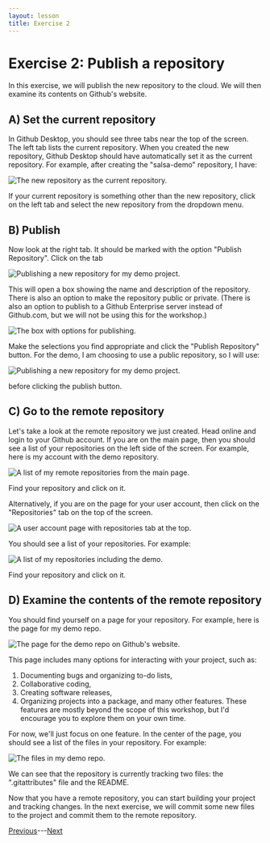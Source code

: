 ```yaml
---
layout: lesson
title: Exercise 2
---
```


# Exercise 2: Publish a repository

In this exercise, we will publish the new repository to the cloud. We will then examine its contents on Github's website.

## A) Set the current repository

In Github Desktop, you should see three tabs near the top of the screen. The left tab lists the current repository. When you created the new repository, Github Desktop should have automatically set it as the current repository. For example, after creating the "salsa-demo" repository, I have:

<img src="..\assets\images\left-tab.png" alt="The new repository as the current repository." style="max-width:700px;display:block">

If your current repository is something other than the new repository, click on the left tab and select the new repository from the dropdown menu.

## B) Publish

Now look at the right tab. It should be marked with the option "Publish Repository". Click on the tab

<img src="..\assets\images\right-tab.png" alt="Publishing a new repository for my demo project." style="max-width:700px;display:block">

This will open a box showing the name and description of the repository. There is also an option to make the repository public or private. (There is also an option to publish to a Github Enterprise server instead of Github.com, but we will not be using this for the workshop.)

<img src="..\assets\images\publish.png" alt="The box with options for publishing." style="max-width:448px;display:block">

Make the selections you find appropriate and click the "Publish Repository" button. For the demo, I am choosing to use a public repository, so I will use:

<img src="..\assets\images\demo-publish.png" alt="Publishing a new repository for my demo project." style="max-width:448px;display:block">

before clicking the publish button.

## C) Go to the remote repository

Let's take a look at the remote repository we just created. Head online and login to your Github account. If you are on the main page, then you should see a list of your repositories on the left side of the screen. For example, here is my account with the demo repository.

<img src="..\assets\images\main-page.png" alt="A list of my remote repositories from the main page." style="max-width:700px;display:block">

Find your repository and click on it.

Alternatively, if you are on the page for your user account, then click on the "Repositories" tab on the top of the screen.

<img src="..\assets\images\user-page.png" alt="A user account page with repositories tab at the top." style="max-width:700px;display:block">

You should see a list of your repositories. For example:

<img src="..\assets\images\user-repos.png" alt="A list of my repositories including the demo." style="max-width:700px;display:block">

Find your repository and click on it.

## D) Examine the contents of the remote repository

You should find yourself on a page for your repository. For example, here is the page for my demo repo.

<img src="..\assets\images\demo-repo.png" alt="The page for the demo repo on Github's website." style="max-width:700px;display:block">

This page includes many options for interacting with your project, such as:
1. Documenting bugs and organizing to-do lists,
2. Collaborative coding,
3. Creating software releases,
4. Organizing projects into a package,
and many other features. These features are mostly beyond the scope of this workshop, but I'd encourage you to explore them on your own time.

For now, we'll just focus on one feature. In the center of the page, you should see a list of the files in your repository. For example:

<img src="..\assets\images\repo-code.png" alt="The files in my demo repo." style="max-width:700px;display:block">

We can see that the repository is currently tracking two files: the ".gitattributes" file and the README.

Now that you have a remote repository, you can start building your project and tracking changes. In the next exercise, we will commit some new files to the project and commit them to the remote repository.

[Previous](exercise-1)---[Next](exercise-3)

